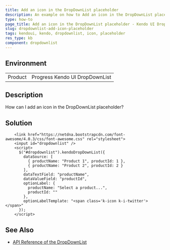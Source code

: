 ```yaml
---
title: Add an icon in the DropDownList placeholder
description: An example on how to Add an icon in the DropDownList placeholder.
type: how-to
page_title: Add an icon in the DropDownList placeholder - Kendo UI DropDownList for jQuery
slug: dropdownlist-add-icon-placeholder
tags: kendoui, kendo, dropdownlist, icon, placeholder
res_type: kb
component: dropdownlist
---
```


## Environment

<table>
 <tr>
  <td>Product</td>
  <td>Progress Kendo UI DropDownList</td>
 </tr>
</table>

## Description

How can I add an icon in the DropDownList placeholder?

## Solution

```dojo
    <link href="https://netdna.bootstrapcdn.com/font-awesome/4.0.3/css/font-awesome.css" rel="stylesheet">
    <input id="dropdownlist" />
    <script>
      $("#dropdownlist").kendoDropDownList({
        dataSource: [
          { productName: "Product 1", productId: 1 },
          { productName: "Product 2", productId: 2 }
        ],
        dataTextField: "productName",
        dataValueField: "productId",
        optionLabel: {
          productName: "Select a product...",
          productId: ""
        },
        optionLabelTemplate: "<span class='k-icon k-i-twitter'></span>"
      });
    </script>
```

## See Also

* [API Reference of the DropDownList](https://docs.telerik.com/kendo-ui/api/javascript/ui/dropdownlist)